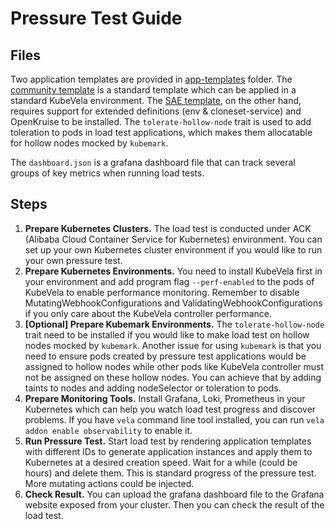 # Pressure Test Guide

## Files

Two application templates are provided in [app-templates](./app-templates) folder. The [community template](app-templates/community.yaml) is a standard template which can be applied in a standard KubeVela environment. The [SAE template](app-templates/sae.yaml), on the other hand, requires support for extended definitions (env & cloneset-service) and OpenKruise to be installed. The `tolerate-hollow-node` trait is used to add toleration to pods in load test applications, which makes them allocatable for hollow nodes mocked by `kubemark`.

The `dashboard.json` is a grafana dashboard file that can track several groups of key metrics when running load tests.

## Steps

1. **Prepare Kubernetes Clusters.** The load test is conducted under ACK (Alibaba Cloud Container Service for Kubernetes) environment. You can set up your own Kubernetes cluster environment if you would like to run your own pressure test. 
2. **Prepare Kubernetes Environments.** You need to install KubeVela first in your environment and add program flag `--perf-enabled` to the pods of KubeVela to enable performance monitoring. Remember to disable MutatingWebhookConfigurations and ValidatingWebhookConfigurations if you only care about the KubeVela controller performance.
3. **[Optional] Prepare Kubemark Environments.** The `tolerate-hollow-node` trait need to be installed if you would like to make load test on hollow nodes mocked by `kubemark`. Another issue for using `kubemark` is that you need to ensure pods created by pressure test applications would be assigned to hollow nodes while other pods like KubeVela controller must not be assigned on these hollow nodes. You can achieve that by adding taints to nodes and adding nodeSelector or toleration to pods.  
4. **Prepare Monitoring Tools.** Install Grafana, Loki, Prometheus in your Kubernetes which can help you watch load test progress and discover problems. If you have `vela` command line tool installed, you can run `vela addon enable observability` to enable it.
5. **Run Pressure Test.** Start load test by rendering application templates with different IDs to generate application instances and apply them to Kubernetes at a desired creation speed. Wait for a while (could be hours) and delete them. This is standard progress of the pressure test. More mutating actions could be injected.
6. **Check Result.** You can upload the grafana dashboard file to the Grafana website exposed from your cluster. Then you can check the result of the load test.